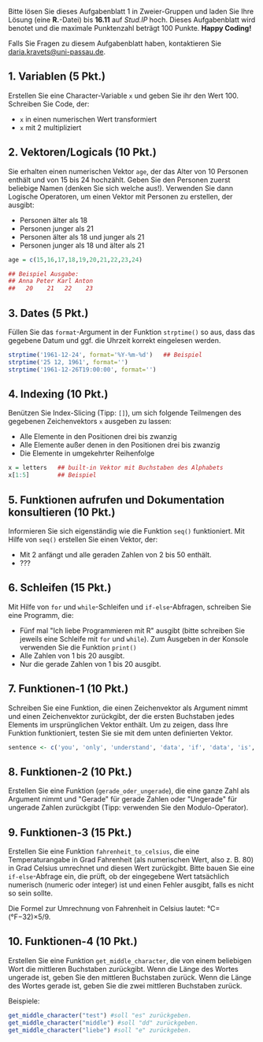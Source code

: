 Bitte lösen Sie dieses Aufgabenblatt 1 in Zweier-Gruppen und laden Sie Ihre Lösung (eine **R.**-Datei) bis **16.11** auf *Stud.IP* hoch. Dieses Aufgabenblatt wird benotet und die maximale Punktenzahl beträgt 100 Punkte. **Happy Coding!** 

Falls Sie Fragen zu diesem Aufgabenblatt haben, kontaktieren Sie daria.kravets@uni-passau.de.  

## 1. Variablen (5 Pkt.)

Erstellen Sie eine Character-Variable `x` und geben Sie ihr den Wert 100. Schreiben Sie Code, der: 

* `x` in einen numerischen Wert transformiert 
* `x` mit 2 multipliziert 

## 2. Vektoren/Logicals (10 Pkt.)

Sie erhalten einen numerischen Vektor `age`, der das Alter von 10 Personen enthält und von 15 bis 24 hochzählt. Geben Sie den Personen zuerst beliebige Namen (denken Sie sich welche aus!). Verwenden Sie dann Logische Operatoren, um einen Vektor mit Personen zu erstellen, der ausgibt:

* Personen älter als 18
* Personen junger als 21
* Personen älter als 18 und junger als 21
* Personen junger als 18 und älter als 21

```r 
age = c(15,16,17,18,19,20,21,22,23,24)

## Beispiel Ausgabe: 
## Anna Peter Karl Anton
##   20    21   22    23
```

## 3. Dates (5 Pkt.)

Füllen Sie das `format`-Argument in der Funktion `strptime()` so aus, dass das gegebene Datum und ggf. die Uhrzeit korrekt eingelesen werden. 

```r
strptime('1961-12-24', format='%Y-%m-%d')   ## Beispiel 
strptime('25 12, 1961', format='')
strptime('1961-12-26T19:00:00', format='')
```

## 4. Indexing (10 Pkt.)

Benützen Sie Index-Slicing (Tipp: `[]`), um sich folgende Teilmengen des gegebenen Zeichenvektors `x` ausgeben zu lassen: 

* Alle Elemente in den Positionen drei bis zwanzig
* Alle Elemente außer denen in den Positionen drei bis zwanzig
* Die Elemente in umgekehrter Reihenfolge

```r
x = letters   ## built-in Vektor mit Buchstaben des Alphabets
x[1:5]        ## Beispiel
```
## 5. Funktionen aufrufen und Dokumentation konsultieren (10 Pkt.)

Informieren Sie sich eigenständig wie die Funktion `seq()` funktioniert. Mit Hilfe von `seq()` erstellen Sie einen Vektor, der:

* Mit 2 anfängt und alle geraden Zahlen von 2 bis 50 enthält.  
* ???

## 6. Schleifen (15 Pkt.)

Mit Hilfe von `for` und `while`-Schleifen und `if-else`-Abfragen, schreiben Sie eine Programm, die: 

* Fünf mal "Ich liebe Programmieren mit R" ausgibt (bitte schreiben Sie jeweils eine Schleife mit `for` und `while`). Zum Ausgeben in der Konsole verwenden Sie die Funktion `print()`
* Alle Zahlen von 1 bis 20 ausgibt.
* Nur die gerade Zahlen von 1 bis 20 ausgibt.  

## 7. Funktionen-1 (10 Pkt.)

Schreiben Sie eine Funktion, die einen Zeichenvektor als Argument nimmt und einen Zeichenvektor zurückgibt, der die ersten Buchstaben jedes Elements im ursprünglichen Vektor enthält. Um zu zeigen, dass Ihre Funktion funktioniert, testen Sie sie mit dem unten definierten Vektor.

```r
sentence <- c('you', 'only', 'understand', 'data', 'if', 'data', 'is', 'tidy')
```

## 8. Funktionen-2 (10 Pkt.)

Erstellen Sie eine Funktion (`gerade_oder_ungerade`), die eine ganze Zahl als Argument nimmt und "Gerade" für gerade Zahlen oder "Ungerade" für ungerade Zahlen zurückgibt (Tipp: verwenden Sie den Modulo-Operator).

## 9. Funktionen-3 (15 Pkt.)

Erstellen Sie eine Funktion `fahrenheit_to_celsius`, die eine Temperaturangabe in Grad Fahrenheit (als numerischen Wert, also z. B. 80) in Grad Celsius umrechnet und diesen Wert zurückgibt. Bitte bauen Sie eine `if-else`-Abfrage ein, die prüft, ob der eingegebene Wert tatsächlich numerisch (numeric oder integer) ist und einen Fehler ausgibt, falls es nicht so sein sollte.  

Die Formel zur Umrechnung von Fahrenheit in Celsius lautet: °C=(°F−32)×5/9.

## 10. Funktionen-4 (10 Pkt.)

Erstellen Sie eine Funktion `get_middle_character`, die von einem beliebigen Wort die mittleren Buchstaben zurückgibt. Wenn die Länge des Wortes ungerade ist, geben Sie den mittleren Buchstaben zurück. Wenn die Länge des Wortes gerade ist, geben Sie die zwei mittleren Buchstaben zurück.

Beispiele: 
```r
get_middle_character("test") #soll "es" zurückgeben. 
get_middle_character("middle") #soll "dd" zurückgeben. 
get_middle_character("liebe") #soll "e" zurückgeben. 
```
